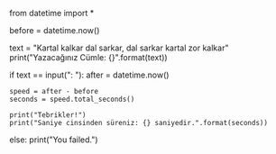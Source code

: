 from datetime import *

before = datetime.now()

text = "Kartal kalkar dal sarkar, dal sarkar kartal zor kalkar"
print("Yazacağınız Cümle: {}".format(text))

if text == input(": "):
    after = datetime.now()
    
    speed = after - before
    seconds = speed.total_seconds()
    
    print("Tebrikler!")
    print("Saniye cinsinden süreniz: {} saniyedir.".format(seconds))
else:
    print("You failed.")
